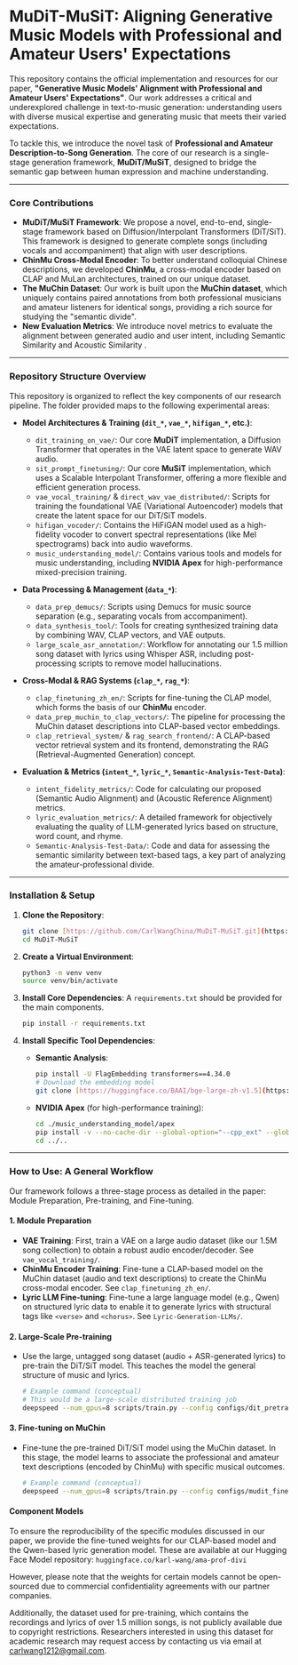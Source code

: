 
# MuDiT-MuSiT: Aligning Generative Music Models with Professional and Amateur Users' Expectations

This repository contains the official implementation and resources for our paper, **"Generative Music Models' Alignment with Professional and Amateur Users' Expectations"**. Our work addresses a critical and underexplored challenge in text-to-music generation: understanding users with diverse musical expertise and generating music that meets their varied expectations.

To tackle this, we introduce the novel task of **Professional and Amateur Description-to-Song Generation**. The core of our research is a single-stage generation framework, **MuDiT/MuSiT**, designed to bridge the semantic gap between human expression and machine understanding.

---

### Core Contributions

-   **MuDiT/MuSiT Framework**: We propose a novel, end-to-end, single-stage framework based on Diffusion/Interpolant Transformers (DiT/SiT). This framework is designed to generate complete songs (including vocals and accompaniment) that align with user descriptions.
-   **ChinMu Cross-Modal Encoder**: To better understand colloquial Chinese descriptions, we developed **ChinMu**, a cross-modal encoder based on CLAP and MuLan architectures, trained on our unique dataset.
-   **The MuChin Dataset**: Our work is built upon the **MuChin dataset**, which uniquely contains paired annotations from both professional musicians and amateur listeners for identical songs, providing a rich source for studying the "semantic divide".
-   **New Evaluation Metrics**: We introduce novel metrics to evaluate the alignment between generated audio and user intent, including Semantic Similarity and Acoustic Similarity .

---

### Repository Structure Overview

This repository is organized to reflect the key components of our research pipeline. The folder provided maps to the following experimental areas:

-   **Model Architectures & Training (`dit_*`, `vae_*`, `hifigan_*`, etc.)**:
    -   `dit_training_on_vae/`: Our core **MuDiT** implementation, a Diffusion Transformer that operates in the VAE latent space to generate WAV audio.
    -   `sit_prompt_finetuning/`: Our core **MuSiT** implementation, which uses a Scalable Interpolant Transformer, offering a more flexible and efficient generation process.
    -   `vae_vocal_training/` & `direct_wav_vae_distributed/`: Scripts for training the foundational VAE (Variational Autoencoder) models that create the latent space for our DiT/SiT models.
    -   `hifigan_vocoder/`: Contains the HiFiGAN model used as a high-fidelity vocoder to convert spectral representations (like Mel spectrograms) back into audio waveforms.
    -   `music_understanding_model/`: Contains various tools and models for music understanding, including **NVIDIA Apex** for high-performance mixed-precision training.

-   **Data Processing & Management (`data_*`)**:
    -   `data_prep_demucs/`: Scripts using Demucs for music source separation (e.g., separating vocals from accompaniment).
    -   `data_synthesis_tool/`: Tools for creating synthesized training data by combining WAV, CLAP vectors, and VAE outputs.
    -   `large_scale_asr_annotation/`: Workflow for annotating our 1.5 million song dataset with lyrics using Whisper ASR, including post-processing scripts to remove model hallucinations.

-   **Cross-Modal & RAG Systems (`clap_*`, `rag_*`)**:
    -   `clap_finetuning_zh_en/`: Scripts for fine-tuning the CLAP model, which forms the basis of our **ChinMu** encoder.
    -   `data_prep_muchin_to_clap_vectors/`: The pipeline for processing the MuChin dataset descriptions into CLAP-based vector embeddings.
    -   `clap_retrieval_system/` & `rag_search_frontend/`: A CLAP-based vector retrieval system and its frontend, demonstrating the RAG (Retrieval-Augmented Generation) concept.

-   **Evaluation & Metrics (`intent_*`, `lyric_*`, `Semantic-Analysis-Test-Data`)**:
    -   `intent_fidelity_metrics/`: Code for calculating our proposed (Semantic Audio Alignment) and (Acoustic Reference Alignment) metrics.
    -   `lyric_evaluation_metrics/`: A detailed framework for objectively evaluating the quality of LLM-generated lyrics based on structure, word count, and rhyme.
    -   `Semantic-Analysis-Test-Data/`: Code and data for assessing the semantic similarity between text-based tags, a key part of analyzing the amateur-professional divide.

---

### Installation & Setup

1.  **Clone the Repository**:
    ```bash
    git clone [https://github.com/CarlWangChina/MuDiT-MuSiT.git](https://github.com/CarlWangChina/MuDiT-MuSiT.git)
    cd MuDiT-MuSiT
    ```

2.  **Create a Virtual Environment**:
    ```bash
    python3 -m venv venv
    source venv/bin/activate
    ```

3.  **Install Core Dependencies**:
    A `requirements.txt` should be provided for the main components.
    ```bash
    pip install -r requirements.txt
    ```

4.  **Install Specific Tool Dependencies**:
    - **Semantic Analysis**:
        ```bash
        pip install -U FlagEmbedding transformers==4.34.0
        # Download the embedding model
        git clone [https://huggingface.co/BAAI/bge-large-zh-v1.5](https://huggingface.co/BAAI/bge-large-zh-v1.5) ./Semantic-Analysis-Test-Data/models/bge-large-zh-v1.5
        ```
    - **NVIDIA Apex** (for high-performance training):
        ```bash
        cd ./music_understanding_model/apex
        pip install -v --no-cache-dir --global-option="--cpp_ext" --global-option="--cuda_ext" .
        cd ../.. 
        ```

---

### How to Use: A General Workflow

Our framework follows a three-stage process as detailed in the paper: Module Preparation, Pre-training, and Fine-tuning.

#### 1. Module Preparation

-   **VAE Training**: First, train a VAE on a large audio dataset (like our 1.5M song collection) to obtain a robust audio encoder/decoder. See `vae_vocal_training/`.
-   **ChinMu Encoder Training**: Fine-tune a CLAP-based model on the MuChin dataset (audio and text descriptions) to create the ChinMu cross-modal encoder. See `clap_finetuning_zh_en/`.
-   **Lyric LLM Fine-tuning**: Fine-tune a large language model (e.g., Qwen) on structured lyric data to enable it to generate lyrics with structural tags like `<verse>` and `<chorus>`. See `Lyric-Generation-LLMs/`.

#### 2. Large-Scale Pre-training

-   Use the large, untagged song dataset (audio + ASR-generated lyrics) to pre-train the DiT/SiT model. This teaches the model the general structure of music and lyrics.
    ```bash
    # Example command (conceptual)
    # This would be a large-scale distributed training job
    deepspeed --num_gpus=8 scripts/train.py --config configs/dit_pretrain_config.yaml
    ```

#### 3. Fine-tuning on MuChin

-   Fine-tune the pre-trained DiT/SiT model using the MuChin dataset. In this stage, the model learns to associate the professional and amateur text descriptions (encoded by ChinMu) with specific musical outcomes.
    ```bash
    # Example command (conceptual)
    deepspeed --num_gpus=8 scripts/train.py --config configs/mudit_finetune_config.yaml --resume_from_checkpoint /path/to/pretrained_model.pth
    ```

#### Component Models

To ensure the reproducibility of the specific modules discussed in our paper, we provide the fine-tuned weights for our CLAP-based model and the Qwen-based lyric generation model. These are available at our Hugging Face Model repository: 
`huggingface.co/karl-wang/ama-prof-divi`

However, please note that the weights for certain models cannot be open-sourced due to commercial confidentiality agreements with our partner companies.

Additionally, the dataset used for pre-training, which contains the recordings and lyrics of over 1.5 million songs, is not publicly available due to copyright restrictions. Researchers interested in using this dataset for academic research may request access by contacting us via email at carlwang1212@gmail.com.